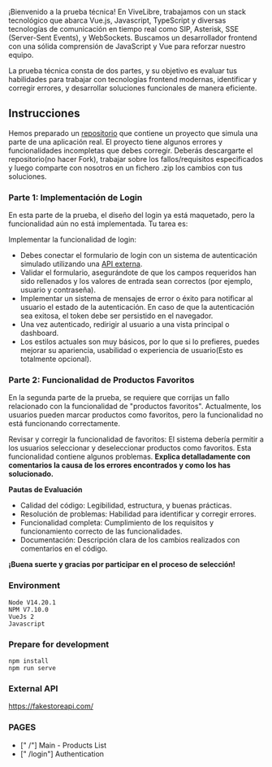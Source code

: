 ¡Bienvenido a la prueba técnica! En ViveLibre, trabajamos con un stack tecnológico que abarca Vue.js, Javascript, TypeScript y diversas tecnologías de comunicación en tiempo real como SIP, Asterisk, SSE (Server-Sent Events), y WebSockets. Buscamos un desarrollador frontend con una sólida comprensión de JavaScript y Vue para reforzar nuestro equipo.

La prueba técnica consta de dos partes, y su objetivo es evaluar tus habilidades para trabajar con tecnologías frontend modernas, identificar y corregir errores, y desarrollar soluciones funcionales de manera eficiente.


## Instrucciones

Hemos preparado un [repositorio](https://github.com/desarrollo-vivelibre/frontend-test-2) que contiene un proyecto que simula una parte de una aplicación real. El proyecto tiene algunos errores y funcionalidades incompletas que debes corregir. Deberás descargarte el repositorio(no hacer Fork), trabajar sobre los fallos/requisitos especificados y luego comparte con nosotros en un fichero .zip los cambios con tus soluciones.

### **Parte 1: Implementación de Login**
En esta parte de la prueba, el diseño del login ya está maquetado, pero la funcionalidad aún no está implementada. Tu tarea es:

Implementar la funcionalidad de login:
- Debes conectar el formulario de login con un sistema de autenticación simulado  utilizando una [API externa](https://fakestoreapi.com/).
- Validar el formulario, asegurándote de que los campos requeridos han sido rellenados y los valores de entrada sean correctos (por ejemplo, usuario y contraseña).
- Implementar un sistema de mensajes de error o éxito para notificar al usuario el estado de la autenticación. En caso de que la autenticación sea exitosa, el token debe ser persistido en el navegador.
- Una vez autenticado, redirigir al usuario a una vista principal o dashboard.
- Los estilos actuales son muy básicos, por lo que si lo prefieres, puedes mejorar su apariencia, usabilidad o experiencia de usuario(Esto es totalmente opcional).

### **Parte 2: Funcionalidad de Productos Favoritos**
En la segunda parte de la prueba, se requiere que corrijas un fallo relacionado con la funcionalidad de "productos favoritos". Actualmente, los usuarios pueden marcar productos como favoritos, pero la funcionalidad no está funcionando correctamente.

Revisar y corregir la funcionalidad de favoritos:
El sistema debería permitir a los usuarios seleccionar y deseleccionar productos como favoritos.
Esta funcionalidad contiene algunos problemas. **Explica detalladamente con comentarios la causa de los errores encontrados y como los has solucionado.**

**Pautas de Evaluación**
- Calidad del código: Legibilidad, estructura, y buenas prácticas.
- Resolución de problemas: Habilidad para identificar y corregir errores.
- Funcionalidad completa: Cumplimiento de los requisitos y funcionamiento correcto de las funcionalidades.
- Documentación: Descripción clara de los cambios realizados con comentarios en el código.

**¡Buena suerte y gracias por participar en el proceso de selección!**

### Environment
```
Node V14.20.1
NPM V7.10.0
VueJs 2
Javascript
```

### Prepare for development
```
npm install
npm run serve
```

### External API
https://fakestoreapi.com/

### PAGES
- [" /"] Main - Products List
- [" /login"] Authentication